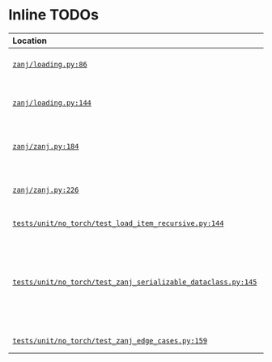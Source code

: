  # Inline TODOs

| Location | Tag | Todo | GitHub | Issue |
|:---------|:----|:-----|:-------|:------|
| [`zanj/loading.py:86`](/zanj/loading.py#L86) | TODO | add a separate "asserts" function? | [View](https://github.com/mivanit/zanj/blob/main/zanj/loading.py#L86) | [Create](https://github.com/mivanit/zanj/issues/new?title=add%20a%20separate%20%22asserts%22%20function%3F&body=%23%20source%0A%0A%5B%60zanj%2Floading.py%23L86%60%5D%28https%3A%2F%2Fgithub.com%2Fmivanit%2Fzanj%2Fblob%2Fmain%2Fzanj%2Floading.py%23L86%29%0A%0A%23%20context%0A%60%60%60python%0A%20%20%20%20%22%22%22handler%20for%20loading%20an%20object%20from%20a%20json%20file%20or%20a%20ZANJ%20archive%22%22%22%0A%0A%20%20%20%20%23%20TODO%3A%20add%20a%20separate%20%22asserts%22%20function%3F%0A%20%20%20%20%23%20right%20now%2C%20any%20asserts%20must%20happen%20in%20%60check%60%20or%20%60load%60%20which%20is%20annoying%20with%20lambdas%0A%60%60%60&labels=enhancement) |
| [`zanj/loading.py:144`](/zanj/loading.py#L144) | TODO | how can we type hint this without actually importing torch? | [View](https://github.com/mivanit/zanj/blob/main/zanj/loading.py#L144) | [Create](https://github.com/mivanit/zanj/issues/new?title=how%20can%20we%20type%20hint%20this%20without%20actually%20importing%20torch%3F&body=%23%20source%0A%0A%5B%60zanj%2Floading.py%23L144%60%5D%28https%3A%2F%2Fgithub.com%2Fmivanit%2Fzanj%2Fblob%2Fmain%2Fzanj%2Floading.py%23L144%29%0A%0A%23%20context%0A%60%60%60python%0A%23%20TODO%3A%20how%20can%20we%20type%20hint%20this%20without%20actually%20importing%20torch%3F%0Adef%20_torch_loaderhandler_load%28%0A%20%20%20%20json_item%3A%20JSONitem%2C%0A%60%60%60&labels=enhancement) |
| [`zanj/zanj.py:184`](/zanj/zanj.py#L184) | TODO | calling self.json_serialize again here might be slow | [View](https://github.com/mivanit/zanj/blob/main/zanj/zanj.py#L184) | [Create](https://github.com/mivanit/zanj/issues/new?title=calling%20self.json_serialize%20again%20here%20might%20be%20slow&body=%23%20source%0A%0A%5B%60zanj%2Fzanj.py%23L184%60%5D%28https%3A%2F%2Fgithub.com%2Fmivanit%2Fzanj%2Fblob%2Fmain%2Fzanj%2Fzanj.py%23L184%29%0A%0A%23%20context%0A%60%60%60python%0A%20%20%20%20%20%20%20%20%23%20serialize%20the%20object%20--%20this%20will%20populate%20self._externals%0A%20%20%20%20%20%20%20%20%23%20TODO%3A%20calling%20self.json_serialize%20again%20here%20might%20be%20slow%0A%20%20%20%20%20%20%20%20json_data%3A%20JSONitem%20%3D%20self.json_serialize%28self.json_serialize%28obj%29%29%0A%60%60%60&labels=enhancement) |
| [`zanj/zanj.py:226`](/zanj/zanj.py#L226) | TODO | load only some part of the zanj file by passing an ObjectPath | [View](https://github.com/mivanit/zanj/blob/main/zanj/zanj.py#L226) | [Create](https://github.com/mivanit/zanj/issues/new?title=load%20only%20some%20part%20of%20the%20zanj%20file%20by%20passing%20an%20ObjectPath&body=%23%20source%0A%0A%5B%60zanj%2Fzanj.py%23L226%60%5D%28https%3A%2F%2Fgithub.com%2Fmivanit%2Fzanj%2Fblob%2Fmain%2Fzanj%2Fzanj.py%23L226%29%0A%0A%23%20context%0A%60%60%60python%0A%20%20%20%20%29%20-%3E%20Any%3A%0A%20%20%20%20%20%20%20%20%22%22%22load%20the%20object%20from%20a%20ZANJ%20archive%0A%20%20%20%20%20%20%20%20%23%20TODO%3A%20load%20only%20some%20part%20of%20the%20zanj%20file%20by%20passing%20an%20ObjectPath%0A%20%20%20%20%20%20%20%20%22%22%22%0A%20%20%20%20%20%20%20%20file_path%20%3D%20Path%28file_path%29%0A%60%60%60&labels=enhancement) |
| [`tests/unit/no_torch/test_load_item_recursive.py:144`](/tests/unit/no_torch/test_load_item_recursive.py#L144) | TODO | this doesn't raise any errors | [View](https://github.com/mivanit/zanj/blob/main/tests/unit/no_torch/test_load_item_recursive.py#L144) | [Create](https://github.com/mivanit/zanj/issues/new?title=this%20doesn%27t%20raise%20any%20errors&body=%23%20source%0A%0A%5B%60tests%2Funit%2Fno_torch%2Ftest_load_item_recursive.py%23L144%60%5D%28https%3A%2F%2Fgithub.com%2Fmivanit%2Fzanj%2Fblob%2Fmain%2Ftests%2Funit%2Fno_torch%2Ftest_load_item_recursive.py%23L144%29%0A%0A%23%20context%0A%60%60%60python%0A%20%20%20%20assert%20result%20%3D%3D%20json_data%0A%0A%20%20%20%20%23%20TODO%3A%20this%20doesn%27t%20raise%20any%20errors%0A%20%20%20%20%23%20Test%20with%20allow_not_loading%3DFalse%20%28should%20raise%20an%20error%29%0A%20%20%20%20%23%20Create%20a%20ZANJ%20with%20EXCEPT%20error%20mode%20to%20ensure%20value%20errors%20are%20raised%0A%60%60%60&labels=enhancement) |
| [`tests/unit/no_torch/test_zanj_serializable_dataclass.py:145`](/tests/unit/no_torch/test_zanj_serializable_dataclass.py#L145) | TODO | explicitly specifying the following does not work, since it gets automatically converted before we call load in `loading_fn`: | [View](https://github.com/mivanit/zanj/blob/main/tests/unit/no_torch/test_zanj_serializable_dataclass.py#L145) | [Create](https://github.com/mivanit/zanj/issues/new?title=explicitly%20specifying%20the%20following%20does%20not%20work%2C%20since%20it%20gets%20automatically%20converted%20before%20we%20call%20load%20in%20%60loading_fn%60%3A&body=%23%20source%0A%0A%5B%60tests%2Funit%2Fno_torch%2Ftest_zanj_serializable_dataclass.py%23L145%60%5D%28https%3A%2F%2Fgithub.com%2Fmivanit%2Fzanj%2Fblob%2Fmain%2Ftests%2Funit%2Fno_torch%2Ftest_zanj_serializable_dataclass.py%23L145%29%0A%0A%23%20context%0A%60%60%60python%0A%20%20%20%20%20%20%20%20%20%20%20%20Nested.load%28json.loads%28n%29%29%20for%20n%20in%20data%5B%22container%22%5D.split%28%22%5Cn%22%29%0A%20%20%20%20%20%20%20%20%5D%2C%0A%20%20%20%20%20%20%20%20%23%20TODO%3A%20explicitly%20specifying%20the%20following%20does%20not%20work%2C%20since%20it%20gets%20automatically%20converted%20before%20we%20call%20load%20in%20%60loading_fn%60%3A%0A%20%20%20%20%20%20%20%20%23%20serialization_fn%3Dlambda%20c%3A%20%5Bn.serialize%28%29%20for%20n%20in%20c%5D%2C%0A%20%20%20%20%20%20%20%20%23%20loading_fn%3Dlambda%20data%3A%20%5BNested.load%28n%29%20for%20n%20in%20data%5B%22container%22%5D%5D%2C%0A%60%60%60&labels=enhancement) |
| [`tests/unit/no_torch/test_zanj_edge_cases.py:159`](/tests/unit/no_torch/test_zanj_edge_cases.py#L159) | TODO | some sort of error here? | [View](https://github.com/mivanit/zanj/blob/main/tests/unit/no_torch/test_zanj_edge_cases.py#L159) | [Create](https://github.com/mivanit/zanj/issues/new?title=some%20sort%20of%20error%20here%3F&body=%23%20source%0A%0A%5B%60tests%2Funit%2Fno_torch%2Ftest_zanj_edge_cases.py%23L159%60%5D%28https%3A%2F%2Fgithub.com%2Fmivanit%2Fzanj%2Fblob%2Fmain%2Ftests%2Funit%2Fno_torch%2Ftest_zanj_edge_cases.py%23L159%29%0A%0A%23%20context%0A%60%60%60python%0A%20%20%20%20assert%20np.allclose%28data1%5B%22array%22%5D%2C%20data%5B%22array%22%5D%29%0A%20%20%20%20%23%20TODO%3A%20some%20sort%20of%20error%20here%3F%0A%20%20%20%20%23%20assert%20np.allclose%28data2%5B%22array%22%5D%2C%20data%5B%22array%22%5D%29%0A%20%20%20%20assert%20np.allclose%28data3%5B%22array%22%5D%2C%20data%5B%22array%22%5D%29%0A%60%60%60&labels=enhancement) |

